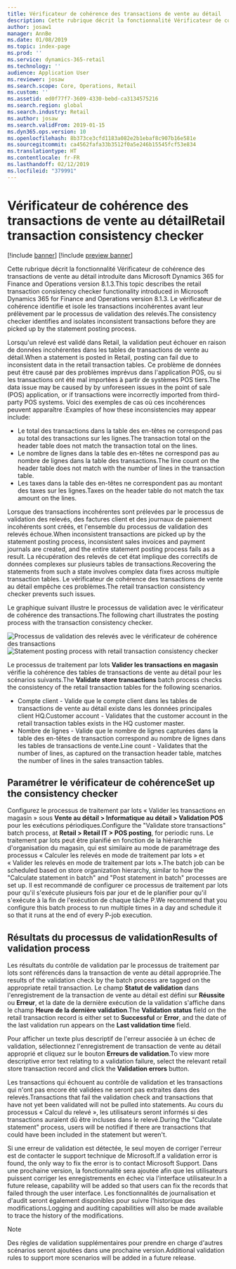 ```yaml
---
title: Vérificateur de cohérence des transactions de vente au détail
description: Cette rubrique décrit la fonctionnalité Vérificateur de cohérence des transactions de vente au détail dans Microsoft Dynamics 365 for Retail.
author: josaw1
manager: AnnBe
ms.date: 01/08/2019
ms.topic: index-page
ms.prod: ''
ms.service: dynamics-365-retail
ms.technology: ''
audience: Application User
ms.reviewer: josaw
ms.search.scope: Core, Operations, Retail
ms.custom: ''
ms.assetid: ed0f77f7-3609-4330-bebd-ca3134575216
ms.search.region: global
ms.search.industry: Retail
ms.author: josaw
ms.search.validFrom: 2019-01-15
ms.dyn365.ops.version: 10
ms.openlocfilehash: 8b373ce3cfd1183a082e2b1ebaf8c907b16e581e
ms.sourcegitcommit: ca4562fafa33b3512f0a5e246b15545fcf53e834
ms.translationtype: HT
ms.contentlocale: fr-FR
ms.lasthandoff: 02/12/2019
ms.locfileid: "379991"
---
```

# <a name="retail-transaction-consistency-checker"></a><span data-ttu-id="8f920-103">Vérificateur de cohérence des transactions de vente au détail</span><span class="sxs-lookup"><span data-stu-id="8f920-103">Retail transaction consistency checker</span></span>


[!include [banner](includes/banner.md)]
[!include [preview banner](includes/preview-banner.md)]

<span data-ttu-id="8f920-104">Cette rubrique décrit la fonctionnalité Vérificateur de cohérence des transactions de vente au détail introduite dans Microsoft Dynamics 365 for Finance and Operations version 8.1.3.</span><span class="sxs-lookup"><span data-stu-id="8f920-104">This topic describes the retail transaction consistency checker functionality introduced in Microsoft Dynamics 365 for Finance and Operations version 8.1.3.</span></span> <span data-ttu-id="8f920-105">Le vérificateur de cohérence identifie et isole les transactions incohérentes avant leur prélèvement par le processus de validation des relevés.</span><span class="sxs-lookup"><span data-stu-id="8f920-105">The consistency checker identifies and isolates inconsistent transactions before they are picked up by the statement posting process.</span></span>

<span data-ttu-id="8f920-106">Lorsqu'un relevé est validé dans Retail, la validation peut échouer en raison de données incohérentes dans les tables de transactions de vente au détail.</span><span class="sxs-lookup"><span data-stu-id="8f920-106">When a statement is posted in Retail, posting can fail due to inconsistent data in the retail transaction tables.</span></span> <span data-ttu-id="8f920-107">Ce problème de données peut être causé par des problèmes imprévus dans l'application POS, ou si les transactions ont été mal importées à partir de systèmes POS tiers.</span><span class="sxs-lookup"><span data-stu-id="8f920-107">The data issue may be caused by by unforeseen issues in the point of sale (POS) application, or if transactions were incorrectly imported from third-party POS systems.</span></span> <span data-ttu-id="8f920-108">Voici des exemples de cas où ces incohérences peuvent apparaître :</span><span class="sxs-lookup"><span data-stu-id="8f920-108">Examples of how these inconsistencies may appear include:</span></span> 

  - <span data-ttu-id="8f920-109">Le total des transactions dans la table des en-têtes ne correspond pas au total des transactions sur les lignes.</span><span class="sxs-lookup"><span data-stu-id="8f920-109">The transaction total on the header table does not match the transaction total on the lines.</span></span>
  - <span data-ttu-id="8f920-110">Le nombre de lignes dans la table des en-têtes ne correspond pas au nombre de lignes dans la table des transactions.</span><span class="sxs-lookup"><span data-stu-id="8f920-110">The line count on the header table does not match with the number of lines in the transaction table.</span></span>
  - <span data-ttu-id="8f920-111">Les taxes dans la table des en-têtes ne correspondent pas au montant des taxes sur les lignes.</span><span class="sxs-lookup"><span data-stu-id="8f920-111">Taxes on the header table do not match the tax amount on the lines.</span></span> 
  
<span data-ttu-id="8f920-112">Lorsque des transactions incohérentes sont prélevées par le processus de validation des relevés, des factures client et des journaux de paiement incohérents sont créés, et l'ensemble du processus de validation des relevés échoue.</span><span class="sxs-lookup"><span data-stu-id="8f920-112">When inconsistent transactions are picked up by the statement posting process, inconsistent sales invoices and payment journals are created, and the entire statement posting process fails as a result.</span></span> <span data-ttu-id="8f920-113">La récupération des relevés de cet état implique des correctifs de données complexes sur plusieurs tables de transactions.</span><span class="sxs-lookup"><span data-stu-id="8f920-113">Recovering the statements from such a state involves complex data fixes across multiple transaction tables.</span></span> <span data-ttu-id="8f920-114">Le vérificateur de cohérence des transactions de vente au détail empêche ces problèmes.</span><span class="sxs-lookup"><span data-stu-id="8f920-114">The retail transaction consistency checker prevents such issues.</span></span>

<span data-ttu-id="8f920-115">Le graphique suivant illustre le processus de validation avec le vérificateur de cohérence des transactions.</span><span class="sxs-lookup"><span data-stu-id="8f920-115">The following chart illustrates the posting process with the transaction consistency checker.</span></span>

<span data-ttu-id="8f920-116">![Processus de validation des relevés avec le vérificateur de cohérence des transactions](./media/validchecker.png "Processus de validation des relevés avec le vérificateur de cohérence des transactions")</span><span class="sxs-lookup"><span data-stu-id="8f920-116">![Statement posting process with retail transaction consistency checker](./media/validchecker.png "Statement posting process with retail transaction consistency checker")</span></span>

<span data-ttu-id="8f920-117">Le processus de traitement par lots **Valider les transactions en magasin** vérifie la cohérence des tables de transactions de vente au détail pour les scénarios suivants.</span><span class="sxs-lookup"><span data-stu-id="8f920-117">The **Validate store transactions** batch process checks the consistency of the retail transaction tables for the following scenarios.</span></span>

- <span data-ttu-id="8f920-118">Compte client - Valide que le compte client dans les tables de transactions de vente au détail existe dans les données principales client HQ.</span><span class="sxs-lookup"><span data-stu-id="8f920-118">Customer account - Validates that the customer account in the retail transaction tables exists in the HQ customer master.</span></span>
- <span data-ttu-id="8f920-119">Nombre de lignes - Valide que le nombre de lignes capturées dans la table des en-têtes de transaction correspond au nombre de lignes dans les tables de transactions de vente.</span><span class="sxs-lookup"><span data-stu-id="8f920-119">Line count - Validates that the number of lines, as captured on the transaction header table, matches the number of lines in the sales transaction tables.</span></span>

## <a name="set-up-the-consistency-checker"></a><span data-ttu-id="8f920-120">Paramétrer le vérificateur de cohérence</span><span class="sxs-lookup"><span data-stu-id="8f920-120">Set up the consistency checker</span></span>
<span data-ttu-id="8f920-121">Configurez le processus de traitement par lots « Valider les transactions en magasin » sous **Vente au détail \> Informatique au détail \> Validation POS** pour les exécutions périodiques.</span><span class="sxs-lookup"><span data-stu-id="8f920-121">Configure the "Validate store transactions" batch process, at **Retail \> Retail IT \> POS posting**, for periodic runs.</span></span> <span data-ttu-id="8f920-122">Le traitement par lots peut être planifié en fonction de la hiérarchie d'organisation du magasin, qui est similaire au mode de paramétrage des processus « Calculer les relevés en mode de traitement par lots » et « Valider les relevés en mode de traitement par lots ».</span><span class="sxs-lookup"><span data-stu-id="8f920-122">The batch job can be scheduled based on store organization hierarchy, similar to how the "Calculate statement in batch" and "Post statement in batch" processes are set up.</span></span> <span data-ttu-id="8f920-123">Il est recommandé de configurer ce processus de traitement par lots pour qu'il s'exécute plusieurs fois par jour et de le planifier pour qu'il s'exécute à la fin de l'exécution de chaque tâche P.</span><span class="sxs-lookup"><span data-stu-id="8f920-123">We recommend that you configure this batch process to run multiple times in a day and schedule it so that it runs at the end of every P-job execution.</span></span>

## <a name="results-of-validation-process"></a><span data-ttu-id="8f920-124">Résultats du processus de validation</span><span class="sxs-lookup"><span data-stu-id="8f920-124">Results of validation process</span></span>
<span data-ttu-id="8f920-125">Les résultats du contrôle de validation par le processus de traitement par lots sont référencés dans la transaction de vente au détail appropriée.</span><span class="sxs-lookup"><span data-stu-id="8f920-125">The results of the validation check by the batch process are tagged on the appropriate retail transaction.</span></span> <span data-ttu-id="8f920-126">Le champ **Statut de validation** dans l'enregistrement de la transaction de vente au détail est défini sur **Réussite** ou **Erreur**, et la date de la dernière exécution de la validation s'affiche dans le champ **Heure de la dernière validation**.</span><span class="sxs-lookup"><span data-stu-id="8f920-126">The **Validation status** field on the retail transaction record is either set to **Successful** or **Error**, and the date of the last validation run appears on the **Last validation time** field.</span></span>

<span data-ttu-id="8f920-127">Pour afficher un texte plus descriptif de l'erreur associée à un échec de validation, sélectionnez l'enregistrement de transaction de vente au détail approprié et cliquez sur le bouton **Erreurs de validation**.</span><span class="sxs-lookup"><span data-stu-id="8f920-127">To view more descriptive error text relating to a validation failure, select the relevant retail store transaction record and click the **Validation errors** button.</span></span>

<span data-ttu-id="8f920-128">Les transactions qui échouent au contrôle de validation et les transactions qui n'ont pas encore été validées ne seront pas extraites dans des relevés.</span><span class="sxs-lookup"><span data-stu-id="8f920-128">Transactions that fail the validation check and transactions that have not yet been validated will not be pulled into statements.</span></span> <span data-ttu-id="8f920-129">Au cours du processus « Calcul du relevé », les utilisateurs seront informés si des transactions auraient dû être incluses dans le relevé.</span><span class="sxs-lookup"><span data-stu-id="8f920-129">During the "Calculate statement" process, users will be notified if there are transactions that could have been included in the statement but weren't.</span></span>

<span data-ttu-id="8f920-130">Si une erreur de validation est détectée, le seul moyen de corriger l'erreur est de contacter le support technique de Microsoft.</span><span class="sxs-lookup"><span data-stu-id="8f920-130">If a validation error is found, the only way to fix the error is to contact Microsoft Support.</span></span> <span data-ttu-id="8f920-131">Dans une prochaine version, la fonctionnalité sera ajoutée afin que les utilisateurs puissent corriger les enregistrements en échec via l'interface utilisateur.</span><span class="sxs-lookup"><span data-stu-id="8f920-131">In a future release, capability will be added so that users can fix the records that failed through the user interface.</span></span> <span data-ttu-id="8f920-132">Les fonctionnalités de journalisation et d'audit seront également disponibles pour suivre l'historique des modifications.</span><span class="sxs-lookup"><span data-stu-id="8f920-132">Logging and auditing capabilities will also be made available to trace the history of the modifications.</span></span>

> [!NOTE]
> <span data-ttu-id="8f920-133">Des règles de validation supplémentaires pour prendre en charge d'autres scénarios seront ajoutées dans une prochaine version.</span><span class="sxs-lookup"><span data-stu-id="8f920-133">Additional validation rules to support more scenarios will be added in a future release.</span></span>
